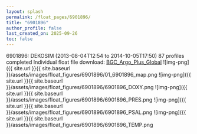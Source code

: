 ```yaml
---
layout: splash
permalink: /float_pages/6901896/
title: "6901896"
author_profile: false
last_created_on: 2025-09-26
toc: false
---
```

 
6901896: DEKOSIM (2013-08-04T12:54 to 2014-10-05T17:50)
87 profiles completed
Individual float file download: [BGC_Argo_Plus_Global](https://ftp.soest.hawaii.edu/bgc_argo_plus/Individual_Floats/outliers_removed/6901896_Sprof_processed.nc)
![img-png]({{ site.url }}{{ site.baseurl }}/assets/images/float_figures/6901896/01_6901896_map.png
![img-png]({{ site.url }}{{ site.baseurl }}/assets/images/float_figures/6901896/6901896_DOXY.png
![img-png]({{ site.url }}{{ site.baseurl }}/assets/images/float_figures/6901896/6901896_PRES.png
![img-png]({{ site.url }}{{ site.baseurl }}/assets/images/float_figures/6901896/6901896_PSAL.png
![img-png]({{ site.url }}{{ site.baseurl }}/assets/images/float_figures/6901896/6901896_TEMP.png
